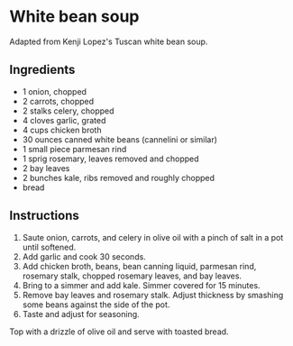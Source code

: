 # White bean soup

Adapted from Kenji Lopez's Tuscan white bean soup.

## Ingredients

- 1 onion, chopped
- 2 carrots, chopped
- 2 stalks celery, chopped
- 4 cloves garlic, grated
- 4 cups chicken broth
- 30 ounces canned white beans (cannelini or similar)
- 1 small piece parmesan rind
- 1 sprig rosemary, leaves removed and chopped
- 2 bay leaves
- 2 bunches kale, ribs removed and roughly chopped
- bread

## Instructions

1. Saute onion, carrots, and celery in olive oil with a pinch of salt in a pot until softened.
2. Add garlic and cook 30 seconds.
3. Add chicken broth, beans, bean canning liquid, parmesan rind, rosemary stalk, chopped rosemary leaves, and bay leaves.
4. Bring to a simmer and add kale. Simmer covered for 15 minutes.
5. Remove bay leaves and rosemary stalk. Adjust thickness by smashing some beans against the side of the pot.
6. Taste and adjust for seasoning.

Top with a drizzle of olive oil and serve with toasted bread.

